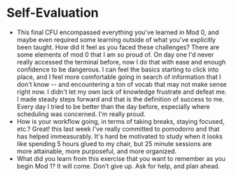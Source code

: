 # Self-Evaluation

- This final CFU encompassed everything you've learned in Mod 0, and maybe even required some learning outside of what you've explicitly been taught. How did it feel as you faced these challenges?
    There are some elements of mod 0 that I am so proud of. On day one I'd never really accessed the terminal before, now I do that with ease and enough confidence to be dangerous. I can feel the basics starting to click into place, and I feel more comfortable going in search of information that I don't know -- and encountering a ton of vocab that may not make sense right now. I didn't let my own lack of knowledge frustrate and defeat me. I made steady steps forward and that is the definition of success to me. Every day I tried to be better than the day before, especially where scheduling was concerned. I'm really proud. 
- How is your workflow going, in terms of taking breaks, staying focused, etc.?
    Great! this last week I've really committed to pomodorro and that has helped immeasurably. It's hard be motivated to study when it looks like spending 5 hours glued to my chair, but 25 minute sessions are more attainable, more purposeful, and more organized. 
- What did you learn from this exercise that you want to remember as you begin Mod 1?
    It will come. Don't give up. Ask for help, and plan ahead. 